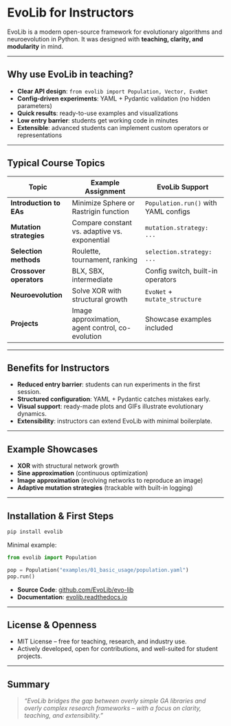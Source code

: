 # EvoLib for Instructors

EvoLib is a modern open-source framework for evolutionary algorithms and neuroevolution in Python.
It was designed with **teaching, clarity, and modularity** in mind.

---

## Why use EvoLib in teaching?

* **Clear API design**: `from evolib import Population, Vector, EvoNet`
* **Config-driven experiments**: YAML + Pydantic validation (no hidden parameters)
* **Quick results**: ready-to-use examples and visualizations
* **Low entry barrier**: students get working code in minutes
* **Extensible**: advanced students can implement custom operators or representations

---

## Typical Course Topics

| Topic                   | Example Assignment                               | EvoLib Support                       |
| ----------------------- | ------------------------------------------------ | ------------------------------------ |
| **Introduction to EAs** | Minimize Sphere or Rastrigin function            | `Population.run()` with YAML configs |
| **Mutation strategies** | Compare constant vs. adaptive vs. exponential    | `mutation.strategy: ...`             |
| **Selection methods**   | Roulette, tournament, ranking                    | `selection.strategy: ...`            |
| **Crossover operators** | BLX, SBX, intermediate                           | Config switch, built-in operators    |
| **Neuroevolution**      | Solve XOR with structural growth                 | `EvoNet` + `mutate_structure`        |
| **Projects**            | Image approximation, agent control, co-evolution | Showcase examples included           |

---

## Benefits for Instructors

* **Reduced entry barrier**: students can run experiments in the first session.
* **Structured configuration**: YAML + Pydantic catches mistakes early.
* **Visual support**: ready-made plots and GIFs illustrate evolutionary dynamics.
* **Extensibility**: instructors can extend EvoLib with minimal boilerplate.

---

## Example Showcases

* **XOR** with structural network growth
* **Sine approximation** (continuous optimization)
* **Image approximation** (evolving networks to reproduce an image)
* **Adaptive mutation strategies** (trackable with built-in logging)

---

## Installation & First Steps

```bash
pip install evolib
```

Minimal example:

```python
from evolib import Population

pop = Population("examples/01_basic_usage/population.yaml")
pop.run()
```

* **Source Code**: [github.com/EvoLib/evo-lib](https://github.com/EvoLib/evo-lib)
* **Documentation**: [evolib.readthedocs.io](https://evolib.readthedocs.io)

---

## License & Openness

* MIT License – free for teaching, research, and industry use.
* Actively developed, open for contributions, and well-suited for student projects.

---

## Summary

> *“EvoLib bridges the gap between overly simple GA libraries and overly complex research frameworks – with a focus on clarity, teaching, and extensibility.”*
